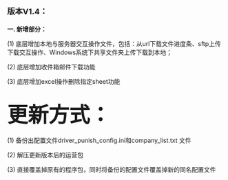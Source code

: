 # <font size=4>版本V1.4：</font>

**一. 新增部分：**

(1) 底层增加本地与服务器交互操作文件，包括：从url下载文件进度条、sftp上传下载交互操作、Windows系统下共享文件夹上传下载到本地；

(2) 底层增加收件箱邮件下载功能

(3) 底层增加excel操作删除指定sheet功能


## <font size=12>更新方式：</font>

(1) 备份出配置文件driver\_punish\_config.ini和company_list.txt 文件

(2) 解压更新版本后的运营包

(3) 直接覆盖掉原有的程序包，同时将备份的配置文件覆盖掉新的同名配置文件

